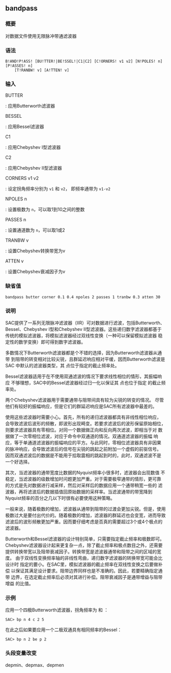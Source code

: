 ## bandpass 

### 概要

对数据文件使用无限脉冲带通滤波器

### 语法

``` {.bash}
B!AND!P!ASS! [BU!TTER!|BE!SSEL!|C1|C2] [C!ORNERS! v1 v2] [N!POLES! n] [P!ASSES! n]
    [T!RANBW! v] [A!TTEN! v]
```

### 输入

BUTTER

:   应用Butterworth滤波器

BESSEL

:   应用Bessel滤波器

C1

:   应用Chebyshev I型滤波器

C2

:   应用Chebyshev II型滤波器

CORNERS v1 v2

:   设定拐角频率分别为 `v1` 和 `v2`， 即频率通带为 `v1-v2`

NPOLES n

:   设置极数为 `n`，可以取1到10之间的整数

PASSES n

:   设置通道数为 `n`，可以取1或2

TRANBW v

:   设置Chebyshev转换带宽为v

ATTEN v

:   设置Chebyshev衰减因子为v

### 缺省值

``` {.bash}
bandpass butter corner 0.1 0.4 npoles 2 passes 1 tranbw 0.3 atten 30
```

### 说明

SAC提供了一系列无限脉冲滤波器（IIR）可对数据进行滤波，包括Butterworth、
Bessel、Chebyshev I型和Chebyshev II型滤波器。这些递归数字滤波器都基于
传统的模拟滤波器，将模拟滤波器经过双线性变换（一种可以保留模拟滤波器
稳定性的数学变换）即可得到数字滤波器。

多数情况下Butterworth滤波器都是个不错的选择，因为Butterworth滤波器从通带
到阻带的转变相对比较尖锐，且群延迟响应相对平缓，因而Butterworth滤波是SAC
中默认的滤波器类型，其 点位于指定的截止频率处。

Bessel滤波器适用于在不使用双通滤波的情况下要求线性相位的情形，其振幅响应
不够理想，SAC中的Bessel滤波器经过归一化以保证其 点也位于指定
的截止频率处。

两个Chebyshev滤波器用于需要通带与阻带间具有较为尖锐的转变的情况。
尽管他们有较好的振幅响应，但是它们的群延迟响应是SAC所有滤波器中最差的。

使用这些滤波器时需要小心。首先，所有的递归滤波器都具有非线性相位响应，
会导致滤波后波形的频散，即波形出现畸变。若要求滤波后的波形保留原始相位，
则要求滤波器具有零相位。对同一个数据做正向和反向两次滤波，即相当于对
数据做了一次零相位滤波，对应于命令中双通道的情况。双通道滤波器的振幅
响应，等于单通道滤波器的振幅响应的平方。与此同时，零相位滤波器具有非因果
的脉冲响应，会导致滤波后的信号在尖锐的跳起之前附加一个虚假的前驱信号。
因而双通滤波后的数据是不能用于拾取震相的跳起到时的，此时，双通滤波不是
一个好选择。

其次，当滤波器的通带宽度比数据的Nyquist频率小很多时，滤波器会出现数值
不稳定，当滤波器的级数增加时问题更加严重。对于需要极窄通带的情形，更可靠
的方式是先对数据进行减采样，然后对采样后的数据应用一个通带稍宽一些的
滤波器，再将滤波后的数据插值回原始数据的采样率。当滤波通带的带宽降到
Nyquist频率的百分之几以下时很有必要使用这种策略。

一般来说，随着极数的增加，滤波器从通带到阻带的过渡会更加尖锐。但是，使用
极数过大是要付出代价的。随着极数的增加，滤波器的群延迟也会变宽，进而导致
滤波后的波形频散更加严重。因而要仔细考虑是否真的需要超过3个或4个极点的
滤波器。

Butterworth和Bessel滤波器的设计特别简单，只需要指定截止频率和极数即可。
Chebyshev滤波器设计起来更复杂一点，除了截止频率和极点数目之外，还需要
提供转换带宽以及阻带衰减因子。转换带宽是滤波器通带和阻带之间的区域的宽度。
由于双线性变换频率轴的非线性弯曲，递归数字滤波器的转换带宽可能会比设计时
指定的要小。在SAC里，模拟滤波器的截止频率在双线性变换之后要做补偿
以保证其满足设计要求。阻带边界同样也是不准确的。因此，若要精确指定通带
边界，在选定截止频率后必须对其进行补偿。阻带衰减因子是通带增益与阻带增益
的比值。

### 示例

应用一个四极Butterworth滤波器，拐角频率为 和 ：

``` {.bash}
SAC> bp n 4 c 2 5
```

在此之后如果要应用一个二极双通具有相同频率的Bessel：

``` {.bash}
SAC> bp n 2 be p 2
```

### 头段变量改变

depmin、depmax、depmen
